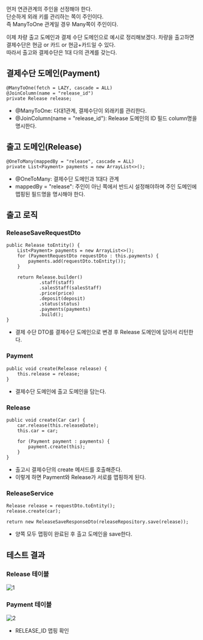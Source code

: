 먼저 연관관계의 주인을 선정해야 한다.   
단순하게 외래 키를 관리하는 쪽이 주인이다.   
즉 ManyToOne 관계일 경우 Many쪽이 주인이다.   

이제 차량 출고 도메인과 결제 수단 도메인으로 예시로 정리해보겠다. 
차량을 출고하면 결제수단은 현금 or 카드 or 현금+카드일 수 있다.   
따라서 출고와 결제수단은 1대 다의 관계를 갖는다.      

## 결제수단 도메인(Payment)
```
@ManyToOne(fetch = LAZY, cascade = ALL)
@JoinColumn(name = "release_id")
private Release release;
```
* \@ManyToOne: 다대1관계, 결제수단이 외래키를 관리한다.   
* @JoinColumn(name = "release_id"): Release 도메인의 ID 필드 column명을 명시한다.

## 출고 도메인(Release)
```
@OneToMany(mappedBy = "release", cascade = ALL)
private List<Payment> payments = new ArrayList<>();
```
* @OneToMany: 결제수단 도메인과 1대다 관계
* mappedBy = "release": 주인이 아닌 쪽에서 반드시 설정해야하며 주인 도메인에 맵핑된 필드명을 명시해야 한다.   

## 출고 로직
### ReleaseSaveRequestDto
```
public Release toEntity() {
    List<Payment> payments = new ArrayList<>();
    for (PaymentRequestDto requestDto : this.payments) {
        payments.add(requestDto.toEntity());
    }

    return Release.builder()
            .staff(staff)
            .salesStaff(salesStaff)
            .price(price)
            .deposit(deposit)
            .status(status)
            .payments(payments)
            .build();
}
```
* 결제 수단 DTO를 결제수단 도메인으로 변경 후 Release 도메인에 담아서 리턴한다.

### Payment
```
public void create(Release release) {
    this.release = release;
}
```
* 결제수단 도메인에 출고 도메인을 담는다.

### Release
```
public void create(Car car) {
    car.release(this.releaseDate);
    this.car = car;

    for (Payment payment : payments) {
        payment.create(this);
    }
}
```
* 출고시 결제수단의 create 메서드를 호출해준다.
* 이렇게 하면 Payment와 Release가 서로를 맵핑하게 된다.

### ReleaseService
```
Release release = requestDto.toEntity();
release.create(car);

return new ReleaseSaveResponseDto(releaseRepository.save(release));
```
* 양쪽 모두 맵핑이 완료된 후 출고 도메인을 save한다.

## 테스트 결과
### Release 테이블
![1](https://raw.githubusercontent.com/smpark1020/tistory/master/JPA/%EC%96%91%EB%B0%A9%ED%96%A5%20%EA%B4%80%EA%B3%84%20%EB%A7%B5%ED%95%91/1.PNG)

### Payment 테이블
![2](https://raw.githubusercontent.com/smpark1020/tistory/master/JPA/%EC%96%91%EB%B0%A9%ED%96%A5%20%EA%B4%80%EA%B3%84%20%EB%A7%B5%ED%95%91/2.PNG)
* RELEASE_ID 맵핑 확인
